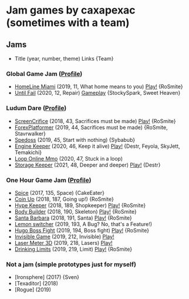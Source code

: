 # Jam games by caxapexac (sometimes with a team) #

## Jams
- Title (year, number, theme) Links {Team}

### Global Game Jam ([Profile](https://onehourgamejam.com/?page=author&author=cax))
- [HomeLine Miami](https://globalgamejam.org/2019/games/homeline-miami) (2019, 11, What home means to you) [Play!](https://caxap.itch.io/homeline) {RoSmite}
- [Until Fail](https://globalgamejam.org/2020/games/until-fail-1) (2020, 12, Repair) [Gameplay](https://youtu.be/KXsBNDMjp3g) {StockySpark, Sweet Heaven}

### Ludum Dare ([Profile](https://onehourgamejam.com/?page=author&author=cax))
- [ScreenCrifice](https://ldjam.com/events/ludum-dare/43/screencrifice) (2018, 43, Sacrifices must be made) [Play!](https://caxap.itch.io/screencrifice) {RoSmite}
- [ForexPlatformer](https://ldjam.com/events/ludum-dare/44/forex-platformer) (2019, 44, Sacrifices must be made) {RoSmite, Stavrwalker}
- [Spedoss](https://ldjam.com/events/ludum-dare/45/speedoss) (2019, 45, Start with nothing) {Sybabub}
- [Engine Keeper](https://ldjam.com/events/ludum-dare/46/engine-keeper) (2020, 46, Keep it alive) [Play!](https://feyola.itch.io/engine-keeper) {Destr, Feyola, SkyJett, Temakichi}
- [Loop Online Mmo](https://ldjam.com/events/ludum-dare/47/loop-online-mmo) (2020, 47, Stuck in a loop)
- [Storage Keeper](https://ldjam.com/events/ludum-dare/48/storage-keeper) (2021, 48, Deeper and deeper) [Play!](https://whiletrue.itch.io/storage-keeper) {Destr}

### One Hour Game Jam ([Profile](https://onehourgamejam.com/?page=author&author=cax))
- [Spice](https://onehourgamejam.com/?page=jam&jam=135) (2017, 135, Space) {CakeEater}
- [Coin Up](https://onehourgamejam.com/?page=jam&jam=187) (2018, 187, Going up!) {RoSmite}
- [Hype Keeper](https://onehourgamejam.com/?page=jam&jam=189) (2018, 189, Shopkeeper) [Play!](https://caxap.itch.io/hypekeeper) {RoSmite}
- [Body Builder](https://onehourgamejam.com/?page=jam&jam=190) (2018, 190, Skeleton) [Play!](https://caxap.itch.io/bodybuilder) {RoSmite}
- [Santa Barbara](https://onehourgamejam.com/?page=jam&jam=191) (2018, 191, Santa) [Play!](https://caxap.itch.io/santabarbara) {RoSmite}
- [Lemon switcher](https://onehourgamejam.com/?page=jam&jam=193) (2019, 193, A Bug? No, that's a Feature!)
- [Hugo Boss Fight](https://onehourgamejam.com/?page=jam&jam=194) (2019, 194, Boss fight) [Play!](https://caxap.itch.io/hugo-boss-fight) {RoSmite}
- [Invisible Game](https://onehourgamejam.com/?page=jam&jam=212) (2019, 212, Invisible) [Play!](https://caxap.itch.io/invisible-game)
- [Laser Meter 3D](https://onehourgamejam.com/?page=jam&jam=218) (2019, 218, Lasers) [Play!](https://caxap.itch.io/lasermeter3d)
- [Drinking Limits](https://onehourgamejam.com/?page=jam&jam=219) (2019, 219, Limit) [Play!](https://caxap.itch.io/drinking-limits) {RoSmite}

### Not a jam (simple prototypes just for myself)
- [Ironsphere] (2017) {Sven}
- [Texaditor] (2018)
- [Rogue] (2019)

